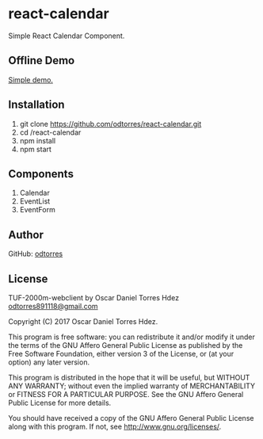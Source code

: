 # react-calendar
Simple React Calendar Component.

## Offline Demo
[Simple demo.](https://odtorres.github.io/react-calendar/)

## Installation
1. git clone https://github.com/odtorres/react-calendar.git
2. cd /react-calendar
3. npm install
4. npm start

## Components
1. Calendar
2. EventList
3. EventForm

## Author
GitHub: [odtorres](https://github.com/odtorres)

## License
  TUF-2000m-webclient by Oscar Daniel Torres Hdez <odtorres891118@gmail.com>

  Copyright (C) 2017 Oscar Daniel Torres Hdez.

  This program is free software: you can redistribute it and/or modify
  it under the terms of the GNU Affero General Public License as published
  by the Free Software Foundation, either version 3 of the License, or
  (at your option) any later version.

  This program is distributed in the hope that it will be useful,
  but WITHOUT ANY WARRANTY; without even the implied warranty of
  MERCHANTABILITY or FITNESS FOR A PARTICULAR PURPOSE.  See the
  GNU Affero General Public License for more details.

  You should have received a copy of the GNU Affero General Public License
  along with this program.  If not, see <http://www.gnu.org/licenses/>.
